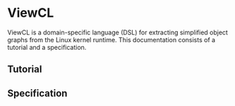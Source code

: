 # ViewCL

ViewCL is a domain-specific language (DSL) for extracting simplified object graphs from the Linux kernel runtime. This documentation consists of a tutorial and a specification.

## Tutorial

## Specification

